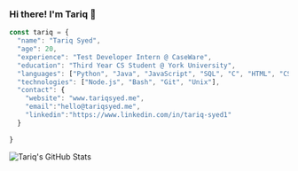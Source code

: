 ### Hi there! I'm Tariq 👋

```javascript
const tariq = {
  "name": "Tariq Syed",
  "age": 20,
  "experience": "Test Developer Intern @ CaseWare",
  "education": "Third Year CS Student @ York University",
  "languages": ["Python", "Java", "JavaScript", "SQL", "C", "HTML", "CSS"],
  "technologies": ["Node.js", "Bash", "Git", "Unix"],
  "contact": {
    "website": "www.tariqsyed.me",
    "email":"hello@tariqsyed.me",
    "linkedin":"https://www.linkedin.com/in/tariq-syed1"
  }
    
}
```
![Tariq's GitHub Stats](https://github-readme-stats.vercel.app/api?username=tariqsyed1&show_icons=true&hide_rank=true&hide_border=true)
